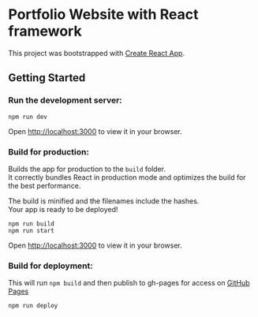 # Portfolio Website with React framework

This project was bootstrapped with [Create React App](https://github.com/facebook/create-react-app).

## Getting Started

### Run the development server:

```
npm run dev
```
Open [http://localhost:3000](http://localhost:3000) to view it in your browser.

### Build for production:
Builds the app for production to the `build` folder.\
It correctly bundles React in production mode and optimizes the build for the best performance.

The build is minified and the filenames include the hashes.\
Your app is ready to be deployed!

```
npm run build
npm run start
```
Open [http://localhost:3000](http://localhost:3000) to view it in your browser.

### Build for deployment:
This will run `npm build` and then publish to gh-pages for access on [GitHub Pages](https://psmack.github.io/react-pmcodes/)
```
npm run deploy
```
